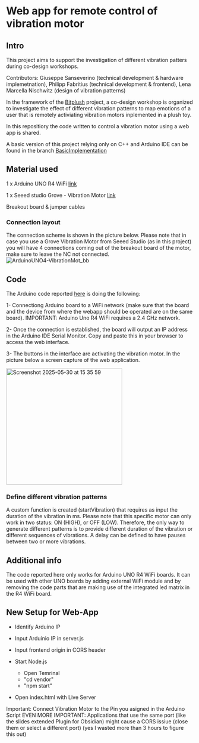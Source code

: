 # Web app for remote control of vibration motor

## Intro
This project aims to support the investigation of different vibration patters during co-design workshops. 

Contributors: Giuseppe Sanseverino (technical development & hardware implemetnation), Philipp Fabritius (technical development & frontend), Lena Marcella Nischwitz (design of vibration patterns)

In the framework of the [Bitplush](https://www.interaktive-technologien.de/projekte/bitplush) project, a co-design workshop is organized to investigate the effect of different vibration patterns to map emotions of a user that is remotely activiating vibration motors inplemented in a plush toy.

In this repositiory the code written to control a vibration motor using a web app is shared. 

A basic version of this project relying only on C++ and Arduino IDE can be found in the branch [BasicImplementation](https://github.com/giuseppesanseverino/ArduinoVibrationMotorControl/tree/BasicImplementation)

## Material used

1 x Arduino UNO R4 WiFi [link](https://store.arduino.cc/products/uno-r4-wifi)

1 x Seeed studio Grove - Vibration Motor [link](https://wiki.seeedstudio.com/Grove-Vibration_Motor/)

Breakout board & jumper cables

### Connection layout

The connection scheme is shown in the picture below. Please note that in case you use a Grove Vibration Motor from Seeed Studio (as in this project) you will have 4 connections coming out of the breakout board of the motor, make sure to leave the NC not connected.
![ArduinoUNO4-VibrationMot_bb](https://github.com/user-attachments/assets/f427cf47-c015-4b9c-a366-4ac8fb4022e2)

## Code

The Arduino code reported [here](https://github.com/giuseppesanseverino/VibrationMotorControl/blob/main/WebAppVibrationMotor_ArduinoUNO-R4.ino) is doing the following:

1- Connectiong Arduino board to a WiFi network (make sure that the board and the device from where the webapp should be operated are on the same board). IMPORTANT: Arduino Uno R4 WiFi requires a 2.4 GHz network.

2- Once the connection is established, the board will output an IP address in the Arduino IDE Serial Monitor. Copy and paste this in your browser to access the web interface.

3- The buttons in the interface are activating the vibration motor. In the picture below a screen capture of the web application.

<img width="312" alt="Screenshot 2025-05-30 at 15 35 59" src="https://github.com/user-attachments/assets/538d08ed-56fa-4cf3-9540-fa67183bdaa0" />

### Define different vibration patterns

A custom function is created (startVibration) that requires as input the duration of the vibration in ms. Please note that this specific motor can only work in two status: ON (HIGH), or OFF (LOW). Therefore, the only way to generate different patterns is to provide different duration of the vibration or different sequences of vibrations. A delay can be defined to have pauses between two or more vibrations. 

## Additional info

The code reported here only works for Arduino UNO R4 WiFi boards. It can be used with other UNO boards by adding external WiFi module and by removing the code parts that are making use of the integrated led matrix in the R4 WiFi board.

## New Setup for Web-App
- Identify Arduino IP
- Input Arduinio IP in server.js
- Input frontend origin in CORS header

- Start Node.js
    - Open Temrinal 
    - "cd vendor" 
    - "npm start"

- Open index.html with Live Server 

Important: Connect Vibration Motor to the Pin you asigned in the Arduino Script
EVEN MORE IMPORTANT: Applications that use the same port (like the slides extended Plugin for Obsidian) might cause a CORS issiue (close them or select a different port) (yes I wasted more than 3 hours to figure this out)

